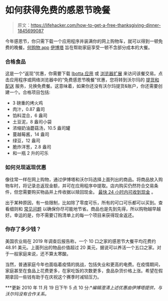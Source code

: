 # 如何获得免费的感恩节晚餐

> 原文：<https://lifehacker.com/how-to-get-a-free-thanksgiving-dinner-1845699087>

今年感恩节，你只需下载一个应用程序并装满你的网上购物车，就可以得到一顿免费的晚餐。[何购物 app](https://www.newsweek.com/how-walmart-free-thanksgiving-dinner-offer-ibotta-1547960) [伊博塔](https://home.ibotta.com/about/) 旨在帮助家庭享受一顿不含部分成本的大餐。



### 合格食品

这是一个“返现”优惠，你需要下载 [Ibotta 应用](https://ibotta.com/get-the-app) 或 [浏览器扩展](https://home.ibotta.com/thanksgiving/?utm_source=google&utm_medium=cpc&utm_campaign=&utm_content=&utm_term=ibotta%20thanksgiving&gclid=Cj0KCQiAhs79BRD0ARIsAC6XpaXz0BSzAxUmg7zFPlhYo1vvklZ0opSlDFtfvss2yBEv-nyipAifI9kaAgd5EALw_wcB) 来访问该餐交易。点击应用程序或网络浏览器中的“免费感恩节晚餐”优惠，您将转到沃尔玛的 [提货和配送](https://www.walmart.com/grocery/?veh=wmt) 服务，兑换免费餐。这意味着，如果你还没有沃尔玛提货&账户，你还需要创建一个。合格项目包括:

*   3 磅重的烤火鸡
*   肉汁，0.87 盎司
*   馅料混合，6 盎司
*   土豆泥，8 盎司小袋
*   浓缩奶油蘑菇汤，10.5 盎司罐
*   蔓越莓酱，14 盎司
*   绿豆，12 盎司
*   脆炸洋葱，2.8 盎司
*   和一瓶 2 升的可乐

### 如何兑现返现优惠

像往常一样在网上购物，通过伊博塔和沃尔玛选择上面列出的商品。将商品放入购物车时，将记录总返现金额，并可在应用程序中提取。店内购买仍然符合交易条件，但您需要购买物品并上传收据以赎回现金。 [最快 24 小时内可收到现金](https://home.ibotta.com/how/in-store-shopping/) 。

出于某种原因，有一些限制，比如除了零度可乐，所有的可口可乐都可以买到。查看细则和 [常见问题](https://home.ibotta.com/thanksgiving/?utm_source=google&utm_medium=cpc&utm_campaign=&utm_content=&utm_term=ibotta%20thanksgiving&gclid=Cj0KCQiAhs79BRD0ARIsAC6XpaXz0BSzAxUmg7zFPlhYo1vvklZ0opSlDFtfvss2yBEv-nyipAifI9kaAgd5EALw_wcB) 以确保你尽可能地节省。商品也是先到先得，所以购物越早越好。幸运的是，你不需要订购清单上的每一个项目来获得现金返还。

### 你存了多少钱？

美国农业局在 2019 年调查后报告称，一个 10 口之家的感恩节大餐平均花费约 48.91 美元。上面列出的物品价值超过 20 美元，据说可以养活一个五口之家。对于一般家庭来说，还不算太寒酸。

当然，普通家庭今年也面临着疫情的挑战，包括失业和更高的电费。在疫情期间，家庭甚至在食品上花费更多，在家吃饭的次数更多，食品杂货价格上涨。希望在假期拿回一些钱有助于在庆祝这个赛季时减轻压力。

***更新 2010 年 11 月 19 日下午 5 点 10 分:**编辑澄清上述优惠由伊博塔提供，与沃尔玛没有合作关系。*